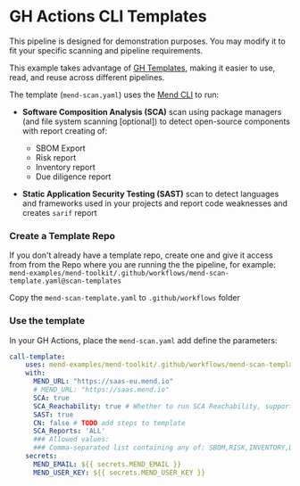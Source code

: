 # GH Actions CLI Templates

This pipeline is designed for demonstration purposes. You may modify it to fit your specific scanning and pipeline requirements. 

This example takes advantage of [GH Templates](https://docs.github.com/en/actions/using-workflows/creating-starter-workflows-for-your-organization), making it easier to use, read, and reuse across different pipelines.

The template (`mend-scan.yaml`) uses the [Mend CLI](https://docs.mend.io/bundle/integrations/page/scan_with_the_mend_cli.html) to run:
* **Software Composition Analysis (SCA)** scan using package managers (and file system scanning [optional]) to detect open-source components with report creating of:
    * SBOM Export
    * Risk report
    * Inventory report
    * Due diligence report

* **Static Application Security Testing (SAST)** scan to detect languages and frameworks used in your projects and report code weaknesses and creates `sarif` report

### Create a Template Repo

If you don't already have a template repo, create one and give it access from from the Repo where you are running the the pipeline, for example:
`mend-examples/mend-toolkit/.github/workflows/mend-scan-template.yaml@scan-templates`

Copy the `mend-scan-template.yaml` to `.github/workflows` folder

### Use the template

In your GH Actions, place the `mend-scan.yaml` add define the parameters:
```yaml
call-template:
    uses: mend-examples/mend-toolkit/.github/workflows/mend-scan-template.yaml@scan-templates
    with:
      MEND_URL: "https://saas-eu.mend.io"
      # MEND_URL: "https://saas.mend.io"
      SCA: true
      SCA_Reachability: true # Whether to run SCA Reachability, supported for Java and JS: https://docs.mend.io/bundle/sca_user_guide/page/sca_reachability_in_the_mend_cli.html
      SAST: true
      CN: false # TODO add steps to template
      SCA_Reports: 'ALL'
      ### Allowed values:
      ### Comma-separated list containing any of: SBOM,RISK,INVENTORY,DUE_DILIGENCE,ALL
    secrets:
      MEND_EMAIL: ${{ secrets.MEND_EMAIL }}
      MEND_USER_KEY: ${{ secrets.MEND_USER_KEY }}
```


